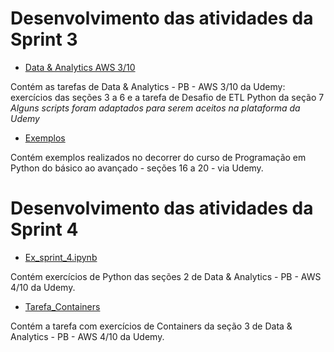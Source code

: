 # Desenvolvimento das atividades da Sprint 3

* [Data & Analytics AWS 3/10](https://github.com/telmacarvalho/programa_de_bolsas_compass/tree/main/Python/Data_%26_Analytics)

Contém as tarefas de Data & Analytics - PB - AWS 3/10 da Udemy: exercícios das seções 3 a 6 e a tarefa de Desafio de ETL Python da seção 7\
*Alguns scripts foram adaptados para serem aceitos na plataforma da Udemy*

* [Exemplos](https://github.com/telmacarvalho/programa_de_bolsas_compass/tree/main/Python/Exemplos)

Contém exemplos realizados no decorrer do curso de Programação em Python do básico ao avançado - seções 16 a 20 - via Udemy.

# Desenvolvimento das atividades da Sprint 4

* [Ex_sprint_4.ipynb](https://github.com/telmacarvalho/programa_de_bolsas_compass/blob/main/Python/Ex_sprint_4.ipynb)

Contém exercícios de Python das seções 2 de Data & Analytics - PB - AWS 4/10 da Udemy.

* [Tarefa_Containers](https://github.com/telmacarvalho/programa_de_bolsas_compass/tree/main/Docker/Tarefa_Containers)

Contém a tarefa com exercícios de Containers da seção 3 de Data & Analytics - PB - AWS 4/10 da Udemy.

